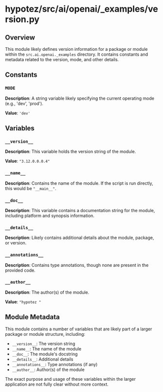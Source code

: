 # hypotez/src/ai/openai/_examples/version.py

## Overview

This module likely defines version information for a package or module within the `src.ai.openai._examples` directory. It contains constants and metadata related to the version, mode, and other details.


## Constants

### `MODE`

**Description**:  A string variable likely specifying the current operating mode (e.g., 'dev', 'prod').

**Value**: `'dev'`


## Variables

### `__version__`

**Description**: This variable holds the version string of the module.

**Value**: `"3.12.0.0.0.4"`


### `__name__`

**Description**: Contains the name of the module.  If the script is run directly, this would be `"__main__"`.


### `__doc__`

**Description**: This variable contains a documentation string for the module, including platform and synopsis information.


### `__details__`

**Description**:  Likely contains additional details about the module, package, or version.


### `__annotations__`

**Description**: Contains type annotations, though none are present in the provided code.


### `__author__`

**Description**:  The author(s) of the module.

**Value**: `"hypotez "`


## Module Metadata

This module contains a number of variables that are likely part of a larger package or module structure, including:

* `__version__`: The version string
* `__name__`: The name of the module
* `__doc__`: The module's docstring
* `__details__`: Additional details
* `__annotations__`: Type annotations (if any)
* `__author__`: Author(s) of the module

The exact purpose and usage of these variables within the larger application are not fully clear without more context.